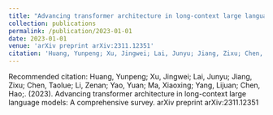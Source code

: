 ```yaml
---
title: "Advancing transformer architecture in long-context large language models: A comprehensive survey"
collection: publications
permalink: /publication/2023-01-01
date: 2023-01-01
venue: 'arXiv preprint arXiv:2311.12351'
citation: 'Huang, Yunpeng; Xu, Jingwei; Lai, Junyu; Jiang, Zixu; Chen, Taolue; Li, Zenan; Yao, Yuan; Ma, Xiaoxing; Yang, Lijuan; Chen, Hao;. (2023). Advancing transformer architecture in long-context large language models: A comprehensive survey. arXiv preprint arXiv:2311.12351'
---
```

Recommended citation: Huang, Yunpeng; Xu, Jingwei; Lai, Junyu; Jiang, Zixu; Chen, Taolue; Li, Zenan; Yao, Yuan; Ma, Xiaoxing; Yang, Lijuan; Chen, Hao;. (2023). Advancing transformer architecture in long-context large language models: A comprehensive survey. arXiv preprint arXiv:2311.12351